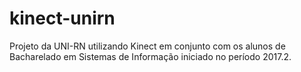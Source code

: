 # kinect-unirn
Projeto da UNI-RN utilizando Kinect em conjunto com os alunos de Bacharelado em Sistemas de Informação iniciado no período 2017.2.
